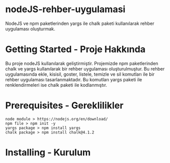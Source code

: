 # nodeJS-rehber-uygulamasi
NodeJS ve npm paketlerinden yargs ile chalk paketi kullanılarak rehber uygulaması oluşturmak.

# Getting Started - Proje Hakkında
Bu proje nodeJS kullanılarak geliştirmiştir. Projemizde npm paketlerinden chalk ve yargs kullanılarak bir rehber uygulaması oluşturulmuştur. Bu rehber uygulamasında ekle, kisisil, goster, listele, temizle ve sil komutları ile bir rehber uygulaması tasarlanmaktadır. Bu komutları yargs paketi ile renklendirmeleri ise chalk paketi ile 
kodlanmıştır.

# Prerequisites - Gereklilikler
```
node module > https://nodejs.org/en/download/
npm file > npm init -y
yargs package > npm install yargs
chalk package > npm install chalk@4.1.2
```

# Installing - Kurulum
